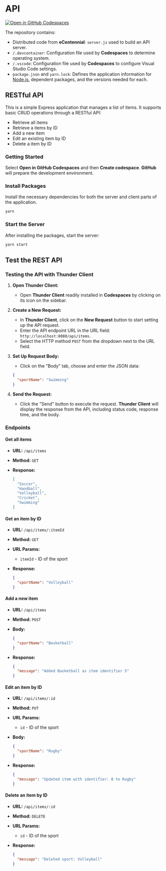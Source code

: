 # API

[![Open in GitHub Codespaces](https://github.com/codespaces/badge.svg)](https://codespaces.new/ttran375/api)

The repository contains:

* Distributed code from **eCentennial**: `server.js` used to build an API server.
* `/.devcontainer`: Configuration file used by **Codespaces** to determine operating system.
* `/.vscode`: Configuration file used by **Codespaces** to configure Visual Studio Code settings.
* `package.json` and `yarn.lock`: Defines the application information for [Node.js](https://nodejs.org/), dependent packages, and the versions needed for each.

## RESTful API

This is a simple Express application that manages a list of items. It supports basic CRUD operations through a RESTful API:

* Retrieve all items
* Retrieve a items by ID
* Add a new item
* Edit an existing item by ID
* Delete a item by ID

### Getting Started

Select **Open in GitHub Codespaces** and then **Create codespace**. **GitHub** will prepare the development environment.

### Install Packages

Install the necessary dependencies for both the server and client parts of the application.

```sh
yarn
```

### Start the Server

After installing the packages, start the server:

```sh
yarn start
```

## Test the REST API

### Testing the API with Thunder Client

1. **Open Thunder Client:**
   * Open **Thunder Client** readily installed in **Codespaces** by clicking on its icon on the sidebar.

2. **Create a New Request:**
   * In **Thunder Client**, click on the **New Request** button to start setting up the API request.
   * Enter the API endpoint URL in the URL field: `http://localhost:8080/api/items`.
   * Select the HTTP method `POST` from the dropdown next to the URL field.

3. **Set Up Request Body:**
   * Click on the "Body" tab, choose and enter the JSON data:

   ```json
   {
     "sportName": "Swimming"
   }
   ```

4. **Send the Request:**
   * Click the "Send" button to execute the request. **Thunder Client** will display the response from the API, including status code, response time, and the body.

### Endpoints

#### Get all items

* **URL:** `/api/items`
* **Method:** `GET`
* **Response:**

  ```json
  [
    "Soccer",
    "Handball",
    "Volleyball",
    "Cricket",
    "Swimming"
  ]
  ```

#### Get an item by ID

* **URL:** `/api/items/:itemId`
* **Method:** `GET`
* **URL Params:**
  * `itemId` - ID of the sport
* **Response:**

  ```json
  {
    "sportName": "Volleyball"
  }
  ```

#### Add a new item

* **URL:** `/api/items`
* **Method:** `POST`
* **Body:**

  ```json
  {
    "sportName": "Basketball"
  }
  ```

* **Response:**

  ```json
  {
    "message": "Added Basketball as item identifier 5"
  }
  ```

#### Edit an item by ID

* **URL:** `/api/items/:id`
* **Method:** `PUT`
* **URL Params:**
  * `id` - ID of the sport
* **Body:**

  ```json
  {
    "sportName": "Rugby"
  }
  ```

* **Response:**

  ```json
  {
    "message": "Updated item with identifier: 0 to Rugby"
  }
  ```

#### Delete an item by ID

* **URL:** `/api/items/:id`
* **Method:** `DELETE`
* **URL Params:**
  * `id` - ID of the sport
* **Response:**

  ```json
  {
    "message": "Deleted sport: Volleyball"
  }
  ```
